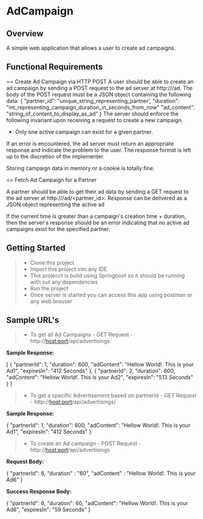 # AdCampaign
Overview
--------
A simple web application that allows a user to create ad campaigns. 

Functional Requirements
-----------------------
== Create Ad Campaign via HTTP POST
A user should be able to create an ad campaign by sending a POST request to the ad server at http://<host>/ad.  The body of the POST request must be a JSON object containing the following data:
{
"partner_id": "unique_string_representing_partner',
"duration": "int_representing_campaign_duration_in_seconds_from_now"
"ad_content": "string_of_content_to_display_as_ad"
}
The server should enforce the following invariant upon receiving a request to create a new campaign.

* Only one active campaign can exist for a given partner.

If an error is encountered, the ad server must return an appropriate response and indicate the problem to the user.  The response format is left up to the discretion of the implementer.

Storing campaign data in memory or a cookie is totally fine.

== Fetch Ad Campaign for a Partner

A partner should be able to get their ad data by sending a GET request to the ad server at http://<host>/ad/<partner_id>.  Response can be delivered as a JSON object representing the active ad

If the current time is greater than a campaign's creation time + duration, then the server's response should be an error indicating that no active ad campaigns exist for the specified partner.

Getting Started
-------------------

>- Clone this project
>- Import this project into any IDE
>- This projecct is build using Springboot so it should be running with out any dependencies
>- Run the project
>- Once server is started you can access this app using postman or any web brouser

Sample URL's
-------------

>- To get all Ad Campaigns - GET Request - http://<host:port>/api/advertisings

**Sample Response:**

 [
  {
    "partnerId": 1,
    "duration": 600,
    "adContent": "Hellow World!. This is your Ad1",
    "expiresIn": "412 Seconds"
  },
  {
    "partnerId": 2,
    "duration": 600,
    "adContent": "Hellow World!. This is your Ad2",
    "expiresIn": "513 Seconds"
  }
]


>- To get a specific Advertisement based on partnerId - GET Request - http://<host:port>/api/advertisings/<partnerId>

**Sample Response:**

{
    "partnerId": 1,
    "duration": 600,
    "adContent": "Hellow World!. This is your Ad1",
    "expiresIn": "412 Seconds"
  }
  
>- To create an Ad campaign - POST Request - http://<host:port>/api/advertisings

**Request Body:**

{ 
  "partnerId": 6,
  "duration" : "60",
  "adContent" : "Hellow World!. This is your Ad6"
}

**Success Response Body:**

{
  "partnerId": 6,
  "duration": 60,
  "adContent": "Hellow World!. This is your Ad6",
  "expiresIn": "59 Seconds"
}

